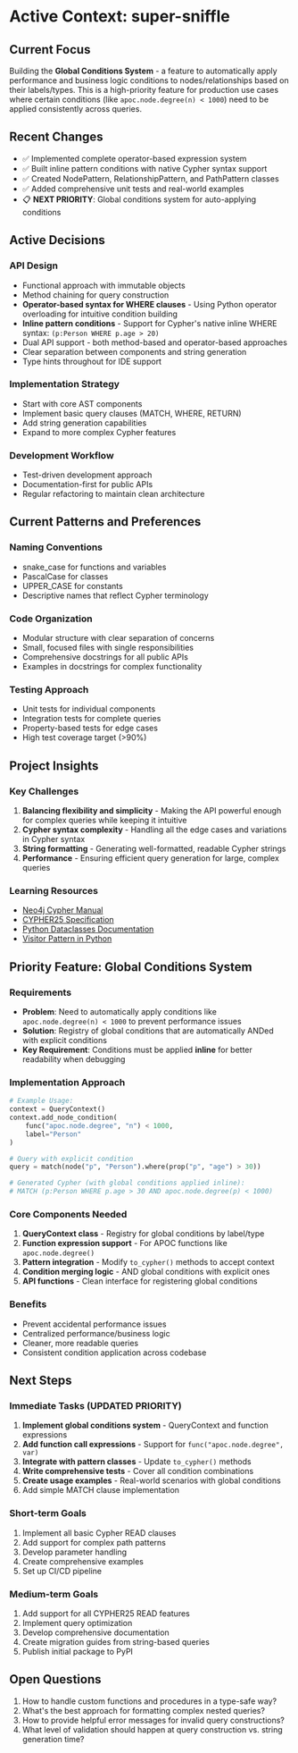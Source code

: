 # Active Context: super-sniffle

## Current Focus
Building the **Global Conditions System** - a feature to automatically apply performance and business logic conditions to nodes/relationships based on their labels/types. This is a high-priority feature for production use cases where certain conditions (like `apoc.node.degree(n) < 1000`) need to be applied consistently across queries.

## Recent Changes
- ✅ Implemented complete operator-based expression system
- ✅ Built inline pattern conditions with native Cypher syntax support
- ✅ Created NodePattern, RelationshipPattern, and PathPattern classes
- ✅ Added comprehensive unit tests and real-world examples
- 📋 **NEXT PRIORITY**: Global conditions system for auto-applying conditions

## Active Decisions

### API Design
- Functional approach with immutable objects
- Method chaining for query construction
- **Operator-based syntax for WHERE clauses** - Using Python operator overloading for intuitive condition building
- **Inline pattern conditions** - Support for Cypher's native inline WHERE syntax: `(p:Person WHERE p.age > 20)`
- Dual API support - both method-based and operator-based approaches
- Clear separation between components and string generation
- Type hints throughout for IDE support

### Implementation Strategy
- Start with core AST components
- Implement basic query clauses (MATCH, WHERE, RETURN)
- Add string generation capabilities
- Expand to more complex Cypher features

### Development Workflow
- Test-driven development approach
- Documentation-first for public APIs
- Regular refactoring to maintain clean architecture

## Current Patterns and Preferences

### Naming Conventions
- snake_case for functions and variables
- PascalCase for classes
- UPPER_CASE for constants
- Descriptive names that reflect Cypher terminology

### Code Organization
- Modular structure with clear separation of concerns
- Small, focused files with single responsibilities
- Comprehensive docstrings for all public APIs
- Examples in docstrings for complex functionality

### Testing Approach
- Unit tests for individual components
- Integration tests for complete queries
- Property-based tests for edge cases
- High test coverage target (>90%)

## Project Insights

### Key Challenges
1. **Balancing flexibility and simplicity** - Making the API powerful enough for complex queries while keeping it intuitive
2. **Cypher syntax complexity** - Handling all the edge cases and variations in Cypher syntax
3. **String formatting** - Generating well-formatted, readable Cypher strings
4. **Performance** - Ensuring efficient query generation for large, complex queries

### Learning Resources
- [Neo4j Cypher Manual](https://neo4j.com/docs/cypher-manual/current/)
- [CYPHER25 Specification](https://s3.amazonaws.com/artifacts.opencypher.org/openCypher9.pdf)
- [Python Dataclasses Documentation](https://docs.python.org/3/library/dataclasses.html)
- [Visitor Pattern in Python](https://refactoring.guru/design-patterns/visitor/python/example)

## Priority Feature: Global Conditions System

### Requirements
- **Problem**: Need to automatically apply conditions like `apoc.node.degree(n) < 1000` to prevent performance issues
- **Solution**: Registry of global conditions that are automatically ANDed with explicit conditions
- **Key Requirement**: Conditions must be applied **inline** for better readability when debugging

### Implementation Approach
```python
# Example Usage:
context = QueryContext()
context.add_node_condition(
    func("apoc.node.degree", "n") < 1000, 
    label="Person"
)

# Query with explicit condition
query = match(node("p", "Person").where(prop("p", "age") > 30))

# Generated Cypher (with global conditions applied inline):
# MATCH (p:Person WHERE p.age > 30 AND apoc.node.degree(p) < 1000)
```

### Core Components Needed
1. **QueryContext class** - Registry for global conditions by label/type
2. **Function expression support** - For APOC functions like `apoc.node.degree()`
3. **Pattern integration** - Modify `to_cypher()` methods to accept context
4. **Condition merging logic** - AND global conditions with explicit ones
5. **API functions** - Clean interface for registering global conditions

### Benefits
- Prevent accidental performance issues
- Centralized performance/business logic
- Cleaner, more readable queries
- Consistent condition application across codebase

## Next Steps

### Immediate Tasks (UPDATED PRIORITY)
1. **Implement global conditions system** - QueryContext and function expressions
2. **Add function call expressions** - Support for `func("apoc.node.degree", var)`
3. **Integrate with pattern classes** - Update `to_cypher()` methods
4. **Write comprehensive tests** - Cover all condition combinations
5. **Create usage examples** - Real-world scenarios with global conditions
6. Add simple MATCH clause implementation

### Short-term Goals
1. Implement all basic Cypher READ clauses
2. Add support for complex path patterns
3. Develop parameter handling
4. Create comprehensive examples
5. Set up CI/CD pipeline

### Medium-term Goals
1. Add support for all CYPHER25 READ features
2. Implement query optimization
3. Develop comprehensive documentation
4. Create migration guides from string-based queries
5. Publish initial package to PyPI

## Open Questions
1. How to handle custom functions and procedures in a type-safe way?
2. What's the best approach for formatting complex nested queries?
3. How to provide helpful error messages for invalid query constructions?
4. What level of validation should happen at query construction vs. string generation time?
